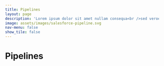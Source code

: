 ```yaml
---
title: Pipelines
layout: page
description: 'Lorem ipsum dolor sit amet nullam consequa<br />sed veroeros. tempus adipiscing nulla.'
image: assets/images/salesforce-pipeline.svg
nav-menu: false
show_tile: false
---
```

<h1>Pipelines</h1>